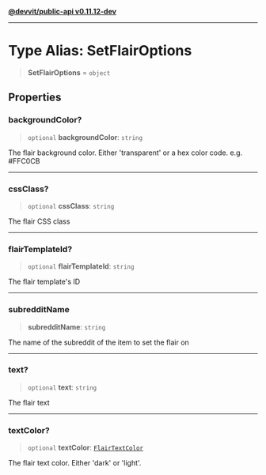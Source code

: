 [**@devvit/public-api v0.11.12-dev**](../../README.md)

---

# Type Alias: SetFlairOptions

> **SetFlairOptions** = `object`

## Properties

<a id="backgroundcolor"></a>

### backgroundColor?

> `optional` **backgroundColor**: `string`

The flair background color. Either 'transparent' or a hex color code. e.g. #FFC0CB

---

<a id="cssclass"></a>

### cssClass?

> `optional` **cssClass**: `string`

The flair CSS class

---

<a id="flairtemplateid"></a>

### flairTemplateId?

> `optional` **flairTemplateId**: `string`

The flair template's ID

---

<a id="subredditname"></a>

### subredditName

> **subredditName**: `string`

The name of the subreddit of the item to set the flair on

---

<a id="text"></a>

### text?

> `optional` **text**: `string`

The flair text

---

<a id="textcolor"></a>

### textColor?

> `optional` **textColor**: [`FlairTextColor`](FlairTextColor.md)

The flair text color. Either 'dark' or 'light'.
